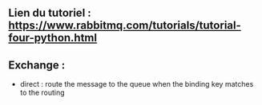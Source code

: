 
## Lien du tutoriel : https://www.rabbitmq.com/tutorials/tutorial-four-python.html

## Exchange :
- direct : route the message to the queue when the binding key matches to the routing


